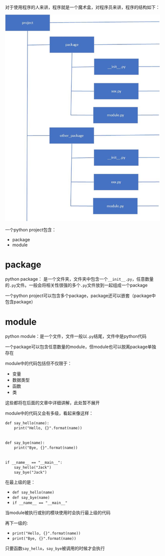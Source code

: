 对于使用程序的人来讲，程序就是一个魔术盒，对程序员来讲，程序的结构如下：

![python project](pics/python_project.jpg)

一个python project包含：
* package
* module

# package
python package： 是一个文件夹，文件夹中包含一个`__init__.py`，任意数量的`.py`文件。一般会将相关性很强的多个`.py`文件放到一起组成一个package

一个python project可以包含多个package，package还可以嵌套（package中包含package）

# module
python module：是一个文件，文件一般以`.py`结尾，文件中是python代码

一个package可以包含任意数量的module，但module也可以脱离package单独存在

module中的代码包括但不仅限于：
* 变量
* 数据类型
* 函数
* 类

这些都将在后面的文章中详细讲解，此处暂不展开

module中的代码又会有多级，看起来像这样：
```
def say_hello(name):
    print("Hello, {}".format(name))


def say_bye(name):
    print("Bye, {}".format(name))


if __name__ == "__main__":
    say_hello("Jack")
    say_bye("Jack")
```

在最上级的是：
* `def say_hello(name)`
* `def say_bye(name)`
* `if __name__ == "__main__"`

当module被执行或别的模块使用时会执行最上级的代码

再下一级的:
* `print("Hello, {}".format(name))`
* `print("Bye, {}".format(name))`

只要函数`say_hello`，`say_bye`被调用的时候才会执行
